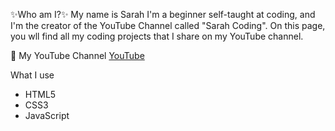 ✨Who am I?✨
My name is Sarah I'm a beginner self-taught at coding, and I'm the creator of the YouTube Channel called "Sarah Coding".
On this page, you wll find all my coding projects that I share on my YouTube channel.

🔗 My YouTube Channel
[YouTube](https://www.youtube.com/@SarahCoding23)

What I use
- HTML5
- CSS3
- JavaScript
